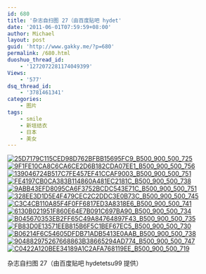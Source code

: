 ```yaml
---
id: 680
title: '杂志自扫图 27（由百度贴吧 hydet'
date: '2011-06-01T07:59:59+08:00'
author: Michael
layout: post
guid: 'http://www.gakky.me/?p=680'
permalink: /680.html
duoshuo_thread_id:
    - '1272072281174049399'
Views:
    - '577'
dsq_thread_id:
    - '3781461341'
categories:
    - 图片
tags:
    - smile
    - 新垣结衣
    - 日本
    - 美女
---
```


[![25D7179C115CED98D762BFBB15695FC9_B500_900_500_725](http://www.yui-aragaki.org/wp-content/uploads/img/25D7179C115CED98D762BFBB15695FC9_B500_900_500_725.jpeg)](http://www.yui-aragaki.org/wp-content/uploads/img/25D7179C115CED98D762BFBB15695FC9_B1280_1280_706_1024.jpeg) [![9F1FE10CA8C6CA6CE2D6B182CDA07EE1_B500_900_500_756](http://www.yui-aragaki.org/wp-content/uploads/img/9F1FE10CA8C6CA6CE2D6B182CDA07EE1_B500_900_500_756.jpeg)](http://www.yui-aragaki.org/wp-content/uploads/img/9F1FE10CA8C6CA6CE2D6B182CDA07EE1_B1280_1280_677_1024.jpeg) [![139046724B517C7FE457EF41CCAF9003_B500_900_500_751](http://www.yui-aragaki.org/wp-content/uploads/img/139046724B517C7FE457EF41CCAF9003_B500_900_500_751.jpeg)](http://www.yui-aragaki.org/wp-content/uploads/img/139046724B517C7FE457EF41CCAF9003_B1280_1280_681_1023.jpeg) [![FE4197CB0CA383B114860A481EC2181C_B500_900_500_738](http://www.yui-aragaki.org/wp-content/uploads/img/FE4197CB0CA383B114860A481EC2181C_B500_900_500_738.jpeg)](http://www.yui-aragaki.org/wp-content/uploads/img/FE4197CB0CA383B114860A481EC2181C_B1280_1280_693_1023.jpeg) [![9ABB43EFD8095CA6F3752BCDC543E71C_B500_900_500_751](http://www.yui-aragaki.org/wp-content/uploads/img/9ABB43EFD8095CA6F3752BCDC543E71C_B500_900_500_751.jpeg)](http://www.yui-aragaki.org/wp-content/uploads/img/9ABB43EFD8095CA6F3752BCDC543E71C_B1280_1280_681_1023.jpeg) [![328EE3D1D5E4F479CEC2C2DDC3E0B73C_B500_900_500_745](http://www.yui-aragaki.org/wp-content/uploads/img/328EE3D1D5E4F479CEC2C2DDC3E0B73C_B500_900_500_745.jpeg)](http://www.yui-aragaki.org/wp-content/uploads/img/328EE3D1D5E4F479CEC2C2DDC3E0B73C_B1280_1280_686_1023.jpeg) [![C3C4CB110A85F4F0FF6817ED3A8318E6_B500_900_500_741](http://www.yui-aragaki.org/wp-content/uploads/img/C3C4CB110A85F4F0FF6817ED3A8318E6_B500_900_500_741.jpeg)](http://www.yui-aragaki.org/wp-content/uploads/img/C3C4CB110A85F4F0FF6817ED3A8318E6_B1280_1280_690_1023.jpeg) [![6130B021951F860E64E7B091C697BA90_B500_900_500_734](http://www.yui-aragaki.org/wp-content/uploads/img/6130B021951F860E64E7B091C697BA90_B500_900_500_734.jpeg)](http://www.yui-aragaki.org/wp-content/uploads/img/6130B021951F860E64E7B091C697BA90_B1280_1280_696_1023.jpeg) [![B045670353EB2FF65C49A84764897F43_B500_900_500_735](http://www.yui-aragaki.org/wp-content/uploads/img/B045670353EB2FF65C49A84764897F43_B500_900_500_735.jpeg)](http://www.yui-aragaki.org/wp-content/uploads/img/B045670353EB2FF65C49A84764897F43_B1280_1280_695_1023.jpeg) [![FB83D0E13571EEB815B6F5C1BEF67EC5_B500_900_500_730](http://www.yui-aragaki.org/wp-content/uploads/img/FB83D0E13571EEB815B6F5C1BEF67EC5_B500_900_500_730.jpeg)](http://www.yui-aragaki.org/wp-content/uploads/img/FB83D0E13571EEB815B6F5C1BEF67EC5_B1280_1280_700_1023.jpeg) [![B06214F6C54605DFDB71ADB5413E0AAB_B500_900_500_738](http://www.yui-aragaki.org/wp-content/uploads/img/B06214F6C54605DFDB71ADB5413E0AAB_B500_900_500_738.jpeg)](http://www.yui-aragaki.org/wp-content/uploads/img/B06214F6C54605DFDB71ADB5413E0AAB_B1280_1280_693_1023.jpeg) [![904882975267668863B38665294AD774_B500_900_500_747](http://www.yui-aragaki.org/wp-content/uploads/img/904882975267668863B38665294AD774_B500_900_500_747.jpeg)](http://www.yui-aragaki.org/wp-content/uploads/img/904882975267668863B38665294AD774_B1280_1280_684_1023.jpeg) [![C0422A120BEE34189A1C2AFA768119EE_B500_900_500_719](http://www.yui-aragaki.org/wp-content/uploads/img/C0422A120BEE34189A1C2AFA768119EE_B500_900_500_719.jpeg)](http://www.yui-aragaki.org/wp-content/uploads/img/C0422A120BEE34189A1C2AFA768119EE_B1280_1280_711_1023.jpeg)

杂志自扫图 27（由百度贴吧 hydetetsu99 提供）